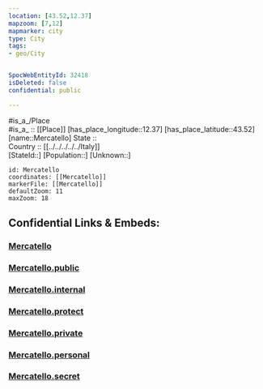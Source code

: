 ```yaml
---
location: [43.52,12.37] 
mapzoom: [7,12] 
mapmarker: city 
type: City
tags:
- geo/City


SpocWebEntityId: 32418
isDeleted: false
confidential: public

---
```

#is_a_/Place  
#is_a_ :: [[Place]] 
[has_place_longitude::12.37] 
[has_place_latitude::43.52] 
[name::Mercatello] 
State ::  
Country :: [[../../../../../Italy]]  
[StateId::] 
[Population::] 
[Unknown::] 


```leaflet
id: Mercatello
coordinates: [[Mercatello]] 
markerFile: [[Mercatello]] 
defaultZoom: 11 
maxZoom: 18
```


## Confidential Links & Embeds: 

### [Mercatello](/_Standards/Earth/Continent/Europe/Europe~South/Italy/regions~Italy/Umbria/Perugia.Province/City/Mercatello.md) 

### [Mercatello.public](/_public/Earth/Continent/Europe/Europe~South/Italy/regions~Italy/Umbria/Perugia.Province/City/Mercatello.public.md) 

### [Mercatello.internal](/_internal/Earth/Continent/Europe/Europe~South/Italy/regions~Italy/Umbria/Perugia.Province/City/Mercatello.internal.md) 

### [Mercatello.protect](/_protect/Earth/Continent/Europe/Europe~South/Italy/regions~Italy/Umbria/Perugia.Province/City/Mercatello.protect.md) 

### [Mercatello.private](/_private/Earth/Continent/Europe/Europe~South/Italy/regions~Italy/Umbria/Perugia.Province/City/Mercatello.private.md) 

### [Mercatello.personal](/_personal/Earth/Continent/Europe/Europe~South/Italy/regions~Italy/Umbria/Perugia.Province/City/Mercatello.personal.md) 

### [Mercatello.secret](/_secret/Earth/Continent/Europe/Europe~South/Italy/regions~Italy/Umbria/Perugia.Province/City/Mercatello.secret.md)

